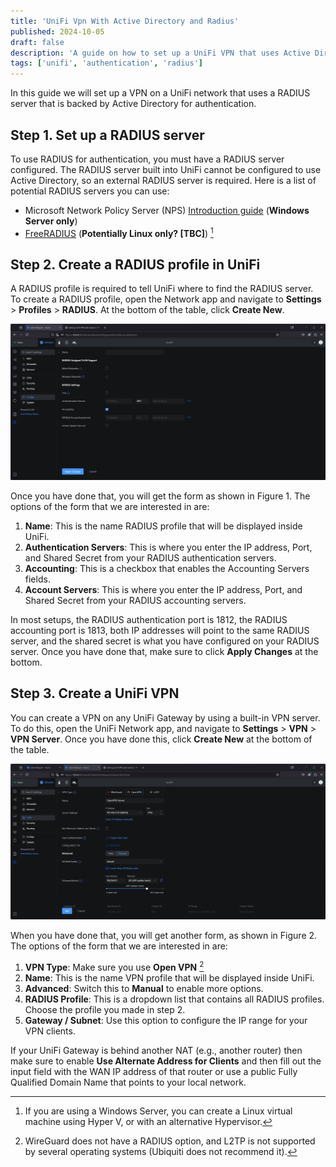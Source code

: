 ```yaml
---
title: 'UniFi Vpn With Active Directory and Radius'
published: 2024-10-05
draft: false
description: 'A guide on how to set up a UniFi VPN that uses Active Directory and RADIUS for authentication.'
tags: ['unifi', 'authentication', 'radius']
---
```


In this guide we will set up a VPN on a UniFi network that uses a RADIUS server that is backed by Active Directory for authentication.

## Step 1. Set up a RADIUS server

To use RADIUS for authentication, you must have a RADIUS server configured.
The RADIUS server built into UniFi cannot be configured to use Active Directory, so an external RADIUS server is required.
Here is a list of potential RADIUS servers you can use:

* Microsoft Network Policy Server (NPS) [Introduction guide](https://learn.microsoft.com/en-us/windows-server/networking/technologies/nps/nps-plan-server?source=recommendations) (**Windows Server only**)
* [FreeRADIUS](https://www.freeradius.org/) (**Potentially Linux only? [TBC]**) [^1]

[^1]: If you are using a Windows Server, you can create a Linux virtual machine using Hyper V, or with an alternative Hypervisor.

## Step 2. Create a RADIUS profile in UniFi

A RADIUS profile is required to tell UniFi where to find the RADIUS server. To create a RADIUS profile, open the Network app and navigate to **Settings** > **Profiles** > **RADIUS**.
At the bottom of the table, click **Create New**.

![](./1728127006970-144.png 'Figure 1. A screenshot of the UniFi create RADIUS profile page')  

Once you have done that, you will get the form as shown in Figure 1.
The options of the form that we are interested in are:

1. **Name**: This is the name RADIUS profile that will be displayed inside UniFi.
2. **Authentication Servers**: This is where you enter the IP address, Port, and Shared Secret from your RADIUS authentication servers.
3. **Accounting**: This is a checkbox that enables the Accounting Servers fields.
4. **Account Servers**: This is where you enter the IP address, Port, and Shared Secret from your RADIUS accounting servers.

In most setups, the RADIUS authentication port is 1812, the RADIUS accounting port is 1813, both IP addresses will point to the same RADIUS server, and the shared secret is what you have configured on your RADIUS server.
Once you have done that, make sure to click **Apply Changes** at the bottom.

## Step 3. Create a UniFi VPN

You can create a VPN on any UniFi Gateway by using a built-in VPN server. To do this, open the UniFi Network app, and navigate to **Settings** > **VPN** > **VPN Server**. Once you have done this, click **Create New** at the bottom of the table.

![](./1728130538628-166.png 'Figure 2. UniFi create VPN page')  

When you have done that, you will get another form, as shown in Figure 2.
The options of the form that we are interested in are:

1. **VPN Type**: Make sure you use **Open VPN** [^2]
2. **Name**: This is the name VPN profile that will be displayed inside UniFi.
3. **Advanced**: Switch this to **Manual** to enable more options.
4. **RADIUS Profile**: This is a dropdown list that contains all RADIUS profiles. Choose the profile you made in step 2.
5. **Gateway / Subnet**: Use this option to configure the IP range for your VPN clients.

If your UniFi Gateway is behind another NAT (e.g., another router) then make sure to enable **Use Alternate Address for Clients** and then fill out the input field with the WAN IP address of that router or use a public Fully Qualified Domain Name that points to your local network.

[^2]: WireGuard does not have a RADIUS option, and L2TP is not supported by several operating systems (Ubiquiti does not recommend it).

